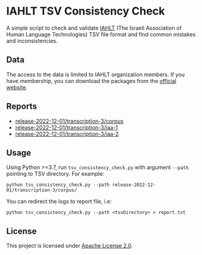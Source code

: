 # IAHLT TSV Consistency Check

A simple script to check and validate [IAHLT](https://www.iahlt.org/) (The Israeli Association of Human Language Technologies) TSV file format and find common mistakes and inconsistencies.

## Data

The access to the data is limited to IAHLT organization members. If you have membership, you can download the packages from the [official website](https://releases.iahlt.org/).

## Reports

- [release-2022-12-01/transcription-3/corpus](reports/release-2022-12-01/transcription-3/corpus.txt)
- [release-2022-12-01/transcription-3/iaa-1](reports/release-2022-12-01/transcription-3/iaa-1.txt)
- [release-2022-12-01/transcription-3/iaa-2](reports/release-2022-12-01/transcription-3/iaa-2.txt)

## Usage

Using Python >=3.7, run `tsv_consistency_check.py` with argument `--path` pointing to TSV directory. For example:

```console
python tsv_consistency_check.py --path release-2022-12-01/transcription-3/corpus/
```

You can redirect the logs to report file, i.e:

```console
python tsv_consistency_check.py --path <tsvDirectory> > report.txt
```

## License

This project is licensed under [Apache License 2.0](LICENSE).
